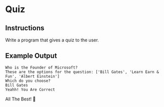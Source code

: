 # Quiz

## Instructions

Write a program that gives a quiz to the user.  

## Example Output

```
Who is the Founder of Microsoft?
These are the options for the question: ['Bill Gates', 'Learn Earn & Fun', 'Albert Einstein']
Which do you choose? 
Bill Gates
Yeahh! You Are Correct
```

All The Best! 🤜
